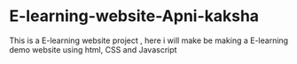 # E-learning-website-Apni-kaksha
This is a E-learning website project , here i will make be making a E-learning demo website using html, CSS and Javascript 
